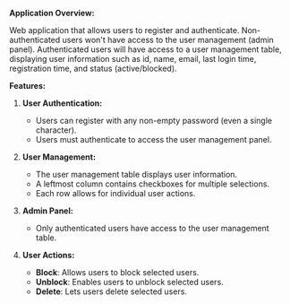 **Application Overview:**

Web application that allows users to register and authenticate. Non-authenticated users won't have access to the user management (admin panel). Authenticated users will have access to a user management table, displaying user information such as id, name, email, last login time, registration time, and status (active/blocked). 

**Features:**

1. **User Authentication:**
   - Users can register with any non-empty password (even a single character).
   - Users must authenticate to access the user management panel.

2. **User Management:**
   - The user management table displays user information.
   - A leftmost column contains checkboxes for multiple selections.
   - Each row allows for individual user actions.

3. **Admin Panel:**
   - Only authenticated users have access to the user management table.

4. **User Actions:**
   - **Block**:  Allows users to block selected users.
   - **Unblock**: Enables users to unblock selected users.
   - **Delete**:  Lets users delete selected users.

